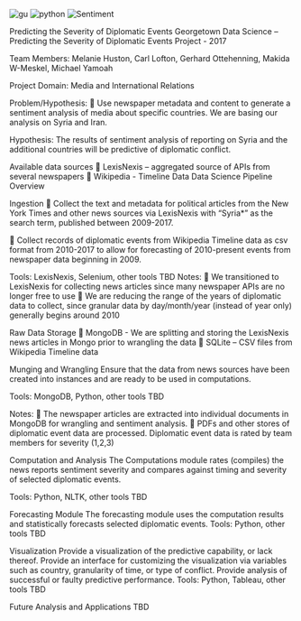 
![gu](https://pbs.twimg.com/profile_images/1899483763/GU_AbbreviatedMark_twitter_normal.png)
![python](https://www.python.org/static/favicon.ico)
![Sentiment](https://git.gitbook.com/raw/caiomsouza/u-tad-final-project/master/images/icon-sentiment.png?token=Y2Fpb21zb3V6YTo5YTllZmJhYi03NDg5LTQ4YTUtYThjMy05MDM2Yjc5ODgyMmM%3D)


Predicting the Severity of Diplomatic Events 
Georgetown Data Science – Predicting the Severity of Diplomatic Events Project - 2017

Team Members:  Melanie Huston, Carl Lofton, Gerhard Ottehenning, Makida W-Meskel, Michael Yamoah

Project Domain: Media and International Relations

Problem/Hypothesis:
	Use newspaper metadata and content to generate a sentiment analysis of media about specific countries. We are basing our analysis on Syria and Iran. 

Hypothesis: The results of sentiment analysis of reporting on Syria and the additional countries will be predictive of diplomatic conflict.

Available data sources 
	LexisNexis – aggregated source of APIs from several newspapers
	Wikipedia -  Timeline Data
Data Science Pipeline Overview
 
Ingestion
	Collect the text and metadata for political articles from the New York Times and other news sources via LexisNexis with “Syria*” as the search term, published between 2009-2017. 

	Collect records of diplomatic events from Wikipedia Timeline data as csv format from 2010-2017 to allow for forecasting of 2010-present events from newspaper data beginning in 2009.

Tools: LexisNexis, Selenium, other tools TBD
Notes: 
	We transitioned to LexisNexis for collecting news articles since many newspaper APIs are no longer free to use
	We are reducing the range of the years of diplomatic data to collect, since granular data by day/month/year (instead of year only) generally begins around 2010 

Raw Data Storage
	MongoDB - We are splitting and storing the LexisNexis news articles in Mongo prior to wrangling the data
	SQLite – CSV files from Wikipedia Timeline data


Munging and Wrangling 
Ensure that the data from news sources have been created into instances and are ready to be used in computations.

Tools: MongoDB, Python, other tools TBD

Notes:
	The newspaper articles are extracted into individual documents in MongoDB for wrangling and sentiment analysis. 
	PDFs and other stores of diplomatic event data are processed. Diplomatic event data is rated by team members for severity (1,2,3)

Computation and Analysis
The Computations module rates (compiles) the news reports sentiment severity and compares against timing and severity of selected diplomatic events. 

Tools: Python, NLTK, other tools TBD

Forecasting Module 
The forecasting module uses the computation results and statistically forecasts selected diplomatic events.
Tools: Python, other tools TBD


Visualization
Provide a visualization of the predictive capability, or lack thereof. Provide an interface for customizing the visualization via variables such as country, granularity of time, or type of conflict. Provide analysis of successful or faulty predictive performance.
Tools: Python, Tableau, other tools TBD

Future Analysis and Applications
TBD
